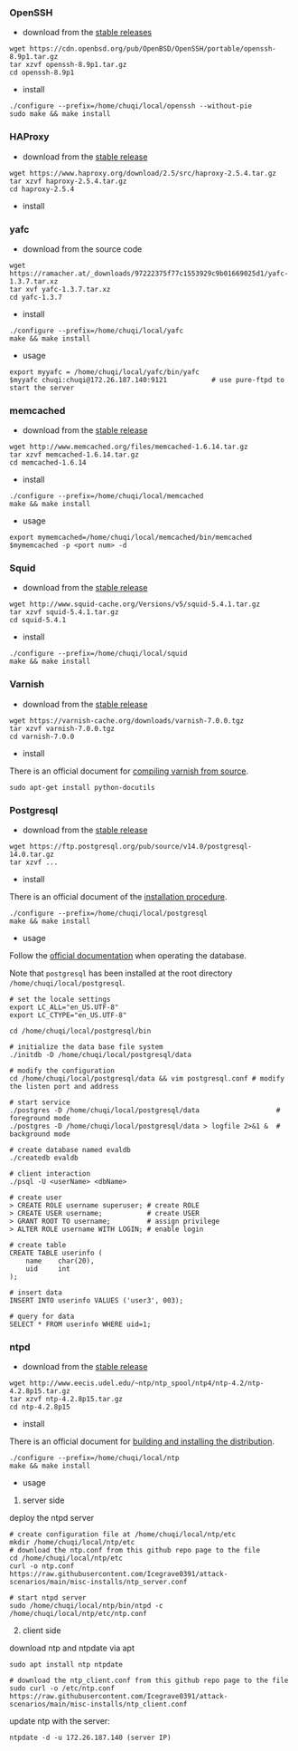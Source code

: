 ### OpenSSH

- download from the [stable releases](https://www.openssh.com/portable.html#downloads)
```
wget https://cdn.openbsd.org/pub/OpenBSD/OpenSSH/portable/openssh-8.9p1.tar.gz
tar xzvf openssh-8.9p1.tar.gz
cd openssh-8.9p1
```

- install
```
./configure --prefix=/home/chuqi/local/openssh --without-pie
sudo make && make install
```

### HAProxy

- download from the [stable release](https://www.haproxy.org/)

```
wget https://www.haproxy.org/download/2.5/src/haproxy-2.5.4.tar.gz
tar xzvf haproxy-2.5.4.tar.gz
cd haproxy-2.5.4
```

- install

### yafc 

- download from the source code
```
wget https://ramacher.at/_downloads/97222375f77c1553929c9b01669025d1/yafc-1.3.7.tar.xz
tar xvf yafc-1.3.7.tar.xz 
cd yafc-1.3.7
```

- install
```
./configure --prefix=/home/chuqi/local/yafc
make && make install
```

- usage 
```
export myyafc = /home/chuqi/local/yafc/bin/yafc
$myyafc chuqi:chuqi@172.26.187.140:9121           # use pure-ftpd to start the server 
```

### memcached

- download from the [stable release](https://memcached.org/)
```
wget http://www.memcached.org/files/memcached-1.6.14.tar.gz
tar xzvf memcached-1.6.14.tar.gz
cd memcached-1.6.14
```

- install
```
./configure --prefix=/home/chuqi/local/memcached
make && make install
```

- usage
```
export mymemcached=/home/chuqi/local/memcached/bin/memcached
$mymemcached -p <port num> -d
```

### Squid

- download from the [stable release](http://www.squid-cache.org/Versions/)
```
wget http://www.squid-cache.org/Versions/v5/squid-5.4.1.tar.gz
tar xzvf squid-5.4.1.tar.gz
cd squid-5.4.1
```

- install
```
./configure --prefix=/home/chuqi/local/squid
make && make install
```

### Varnish

- download from the [stable release]()
```
wget https://varnish-cache.org/downloads/varnish-7.0.0.tgz
tar xzvf varnish-7.0.0.tgz
cd varnish-7.0.0
```

- install

There is an official document for [compiling varnish from source](https://varnish-cache.org/docs/trunk/installation/install_source.html).

```
sudo apt-get install python-docutils
```

### Postgresql

- download from the [stable release](https://www.postgresql.org/ftp/source/)
```
wget https://ftp.postgresql.org/pub/source/v14.0/postgresql-14.0.tar.gz
tar xzvf ...
```

- install

There is an official document of the [installation procedure](https://www.postgresql.org/docs/14/install-procedure.html).

```
./configure --prefix=/home/chuqi/local/postgresql
make && make install
```

- usage

Follow the [official documentation](https://www.postgresql.org/docs/14/index.html) when operating the database.

Note that `postgresql` has been installed at the root directory `/home/chuqi/local/postgresql`.

```
# set the locale settings 
export LC_ALL="en_US.UTF-8"
export LC_CTYPE="en_US.UTF-8"

cd /home/chuqi/local/postgresql/bin

# initialize the data base file system
./initdb -D /home/chuqi/local/postgresql/data

# modify the configuration
cd /home/chuqi/local/postgresql/data && vim postgresql.conf # modify the listen port and address

# start service 
./postgres -D /home/chuqi/local/postgresql/data                   # foreground mode
./postgres -D /home/chuqi/local/postgresql/data > logfile 2>&1 &  # background mode

# create database named evaldb
./createdb evaldb
```

```
# client interaction
./psql -U <userName> <dbName>

# create user 
> CREATE ROLE username superuser; # create ROLE
> CREATE USER username;           # create USER
> GRANT ROOT TO username;         # assign privilege
> ALTER ROLE username WITH LOGIN; # enable login

# create table
CREATE TABLE userinfo (
    name    char(20),
    uid     int
);

# insert data
INSERT INTO userinfo VALUES ('user3', 003);

# query for data
SELECT * FROM userinfo WHERE uid=1;
```



### ntpd

- download from the [stable release](http://www.ntp.org/downloads.html)
```
wget http://www.eecis.udel.edu/~ntp/ntp_spool/ntp4/ntp-4.2/ntp-4.2.8p15.tar.gz
tar xzvf ntp-4.2.8p15.tar.gz
cd ntp-4.2.8p15
```

- install

There is an official document for [building and installing the distribution](https://www.eecis.udel.edu/~mills/ntp/html/build.html).

```
./configure --prefix=/home/chuqi/local/ntp
make && make install
```

- usage

1. server side 

deploy the ntpd server
```
# create configuration file at /home/chuqi/local/ntp/etc
mkdir /home/chuqi/local/ntp/etc
# download the ntp.conf from this github repo page to the file
cd /home/chuqi/local/ntp/etc
curl -o ntp.conf https://raw.githubusercontent.com/Icegrave0391/attack-scenarios/main/misc-installs/ntp_server.conf

# start ntpd server
sudo /home/chuqi/local/ntp/bin/ntpd -c /home/chuqi/local/ntp/etc/ntp.conf
```

2. client side 

download ntp and ntpdate via apt
```
sudo apt install ntp ntpdate

# download the ntp_client.conf from this github repo page to the file 
sudo curl -o /etc/ntp.conf https://raw.githubusercontent.com/Icegrave0391/attack-scenarios/main/misc-installs/ntp_client.conf
```
update ntp with the server:

```
ntpdate -d -u 172.26.187.140 (server IP)
```

